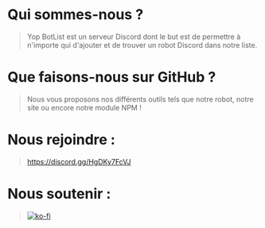 # Qui sommes-nous ?
> Yop BotList est un serveur Discord dont le but est de permettre à n'importe qui d'ajouter et de trouver un robot Discord dans notre liste.

# Que faisons-nous sur GitHub ?
> Nous vous proposons nos différents outils tels que notre robot, notre site ou encore notre module NPM !

# Nous rejoindre :
> https://discord.gg/HgDKy7FcVJ

# Nous soutenir :
> [![ko-fi](https://ko-fi.com/img/githubbutton_sm.svg)](https://ko-fi.com/P5P575I1D)
